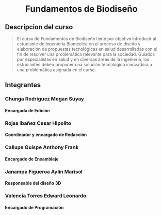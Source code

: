 # <p align="center"> Fundamentos de Biodiseño </p>

## Descripcion del curso

> El curso de Fundamentos de Biodiseño tiene por objetivo introducir al estudiante de Ingeniería Biomédica en el proceso de diseño y elaboración de propuestas tecnológicas en salud desarrolladas con el fin de resolver una problemática relevante para la sociedad. Guiados por especialistas en salud y en diversas areas de la ingenieria, los estudiantes deben proponer una solución tecnológica innovadora a una problemática asignada en el curso.
 
## Integrantes
### Chunga Rodriguez Megan Suyay
#### Encargada de Edición

### Rojas Ibañez Cesar Hipolito
#### Coordinador y encargado de Redacción

### Callupe Quispe Anthony Frank
#### Encargado de Ensamblaje      

### Janampa Figueroa Aylin Marisol 
#### Responsable del diseño 3D

### Valencia Torres Edward Leonardo
#### Encargado de Programación 

